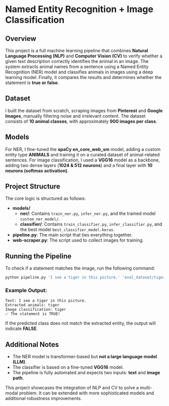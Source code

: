 # Named Entity Recognition + Image Classification

## Overview
This project is a full machine learning pipeline that combines **Natural Language Processing (NLP)** and **Computer Vision (CV)** to verify whether a given text description correctly identifies the animal in an image. The system extracts animal names from a sentence using a Named Entity Recognition (NER) model and classifies animals in images using a deep learning model. Finally, it compares the results and determines whether the statement is **true or false**.

## Dataset
I built the dataset from scratch, scraping images from **Pinterest** and **Google Images**, manually filtering noise and irrelevant content. The dataset consists of **10 animal classes**, with approximately **900 images per class**.

## Models
For NER, I fine-tuned the **spaCy en_core_web_sm** model, adding a custom entity type **ANIMALS** and training it on a curated dataset of animal-related sentences. For image classification, I used a **VGG16** model as a backbone, adding two dense layers (**1024 & 512 neurons**) and a final layer with **10 neurons (softmax activation)**.

## Project Structure
The core logic is structured as follows:
- **models/**
  - **ner/**: Contains `train_ner.py`, `infer_ner.py`, and the trained model `custom_ner_model/`.
  - **classifier/**: Contains `train_classifier.py`, `infer_classifier.py`, and the best model `best_classifier_model.keras`.
- **pipeline.py**: The main script that ties everything together.
- **web-scraper.py**: The script used to collect images for training.

## Running the Pipeline
To check if a statement matches the image, run the following command:
```bash
python pipeline.py 'I see a tiger in this picture.' 'eval_dataset/tiger_0.jpeg'
```
### Example Output:
```
Text: I see a tiger in this picture.
Extracted animals: tiger
Image classification: tiger
✅ The statement is TRUE!
```
If the predicted class does not match the extracted entity, the output will indicate **FALSE**.

## Additional Notes
- The NER model is transformer-based but **not a large language model (LLM)**.
- The classifier is based on a fine-tuned **VGG16** model.
- The pipeline is fully automated and expects two inputs: **text** and **image path**.

This project showcases the integration of NLP and CV to solve a multi-modal problem. It can be extended with more sophisticated models and additional robustness improvements.

